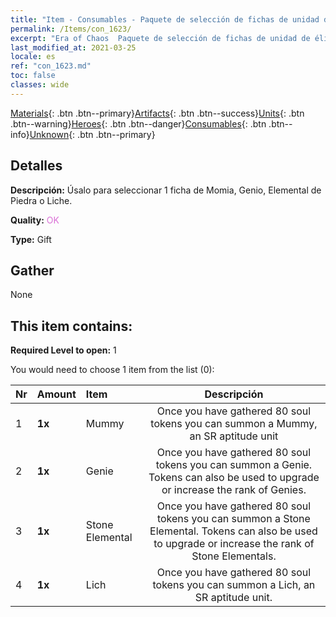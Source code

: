 ```yaml
---
title: "Item - Consumables - Paquete de selección de fichas de unidad de élite"
permalink: /Items/con_1623/
excerpt: "Era of Chaos  Paquete de selección de fichas de unidad de élite"
last_modified_at: 2021-03-25
locale: es
ref: "con_1623.md"
toc: false
classes: wide
---
```

 [Materials](/es/Items/){: .btn .btn--primary}[Artifacts](/es/Items/Artifacts/){: .btn .btn--success}[Units](/es/Items/Units/){: .btn .btn--warning}[Heroes](/es/Items/Heroes/){: .btn .btn--danger}[Consumables](/es/Items/Consumables/){: .btn .btn--info}[Unknown](/es/Items/Unknown/){: .btn .btn--primary}

## Detalles
 **Descripción:** Úsalo para seleccionar 1 ficha de Momia, Genio, Elemental de Piedra o Liche.

 **Quality:** <span style="color: #DA70D6">OK</span>

 **Type:** Gift

## Gather

  None

## This item contains:

 **Required Level to open:** 1

 You would need to choose 1 item from the list (0):

  | Nr | Amount |     Item    | Descripción |
  |:---|:-------|:------------|:-----------:|
  | 1 |  **1x** | Mummy | Once you have gathered 80 soul tokens you can summon a Mummy, an SR aptitude unit  | 
  | 2 |  **1x** | Genie | Once you have gathered 80 soul tokens you can summon a Genie. Tokens can also be used to upgrade or increase the rank of Genies.  | 
  | 3 |  **1x** | Stone Elemental | Once you have gathered 80 soul tokens you can summon a Stone Elemental. Tokens can also be used to upgrade or increase the rank of Stone Elementals.  | 
  | 4 |  **1x** | Lich | Once you have gathered 80 soul tokens you can summon a Lich, an SR aptitude unit.  | 
